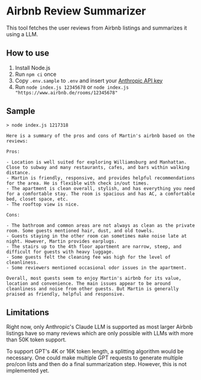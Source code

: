 # Airbnb Review Summarizer

This tool fetches the user reviews from Airbnb listings and summarizes it using a LLM.

## How to use

1. Install Node.js
1. Run `npm ci` once
1. Copy `.env.sample` to `.env` and insert your [Anthropic API key](https://console.anthropic.com/)
1. Run `node index.js 12345678` or `node index.js "https://www.airbnb.de/rooms/12345678"`

## Sample

```console
> node index.js 1217318

Here is a summary of the pros and cons of Martin's airbnb based on the reviews:

Pros:

- Location is well suited for exploring Williamsburg and Manhattan. Close to subway and many restaurants, cafes, and bars within walking distance. 
- Martin is friendly, responsive, and provides helpful recommendations for the area. He is flexible with check in/out times.
- The apartment is clean overall, stylish, and has everything you need for a comfortable stay. The room is spacious and has AC, a comfortable bed, closet space, etc. 
- The rooftop view is nice.

Cons:

- The bathroom and common areas are not always as clean as the private room. Some guests mentioned hair, dust, and old towels.     
- Guests staying in the other room can sometimes make noise late at night. However, Martin provides earplugs.
- The stairs up to the 4th floor apartment are narrow, steep, and difficult for guests with heavy luggage.
- Some guests felt the cleaning fee was high for the level of cleanliness.
- Some reviewers mentioned occasional odor issues in the apartment.

Overall, most guests seem to enjoy Martin's airbnb for its value, location and convenience. The main issues appear to be around cleanliness and noise from other guests. But Martin is generally praised as friendly, helpful and responsive.
```

## Limitations

Right now, only Anthropic's Claude LLM is supported as most larger Airbnb listings have so many reviews which are only possible with LLMs with more than 50K token support.

To support GPT's 4K or 16K token length, a splitting algorithm would be necessary. One could make multiple GPT requests to generate multiple pro/con lists and then do a final summarization step. However, this is not implemented yet.
